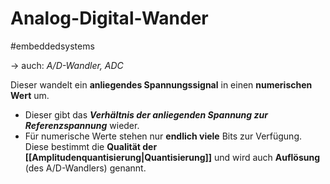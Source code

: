# Analog-Digital-Wander
#embeddedsystems 

-> auch: *A/D-Wandler, ADC*

Dieser wandelt ein **anliegendes Spannungssignal** in einen **numerischen Wert** um.

* Dieser gibt das ***Verhältnis der anliegenden Spannung zur Referenzspannung*** wieder.
* Für numerische Werte stehen nur **endlich viele** Bits zur Verfügung. Diese bestimmt die **Qualität der [[Amplitudenquantisierung|Quantisierung]]** und wird auch **Auflösung** (des A/D-Wandlers) genannt.

